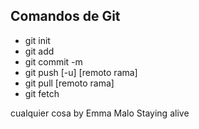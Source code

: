 ## Comandos de Git

- git init
- git add
- git commit -m <message>
- git push [-u] [remoto rama]
- git pull [remoto rama]
- git fetch

cualquier cosa by Emma Malo
Staying alive 